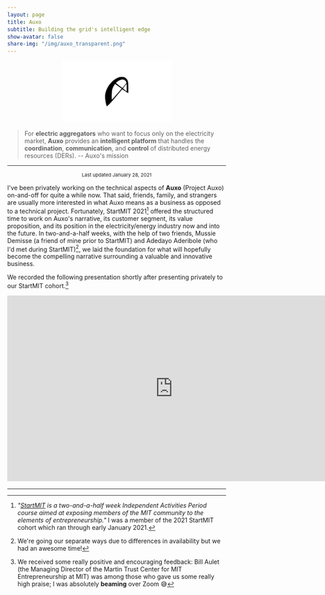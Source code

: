 ```yaml
---
layout: page
title: Auxo
subtitle: Building the grid's intelligent edge
show-avatar: false
share-img: "/img/auxo_transparent.png"
--- 
```


<center><img src="/img/auxo_transparent.png" width="50%" height="50%"/></center>

> For **electric aggregators** who want to focus only on the electricity market, **Auxo** provides an **intelligent platform** that handles the **coordination**, **communication**, and **control** of distributed energy resources (DERs). -- Auxo's mission

---
<center><p style="font-size:11px">Last updated January 28, 2021</p></center>

I've been privately working on the technical aspects of **Auxo** (Project Auxo) on-and-off for quite a while now. That said, friends, family, and strangers are usually more interested in what Auxo means as a business as opposed to a technical project. Fortunately, StartMIT 2021[^1] offered the structured time to work on Auxo's narrative, its customer segment, its value proposition, and its position in the electricity/energy industry now and into the future. In two-and-a-half weeks, with the help of two friends, Mussie Demisse (a friend of mine prior to StartMIT) and Adedayo Aderibole (who I'd met during StartMIT)[^2], we laid the foundation for what will hopefully become the compelling narrative surrounding a valuable and innovative business. 

We recorded the following presentation shortly after presenting privately to our StartMIT cohort.[^3]
 
<div align="center">
<iframe width="761" height="428" src="https://drive.google.com/file/d/1LArENnfKZ3v88TyY-7Fu_Syoa3SUPme6/preview" frameborder="0" allow="accelerometer; encrypted-media; gyroscope; picture-in-picture" allowfullscreen></iframe>
</div>

---

[^1]: *"[StartMIT](https://innovation.mit.edu/resource/startmit/) is a two-and-a-half week Independent Activities Period course aimed at exposing members of the MIT community to the elements of entrepreneurship."* I was a member of the 2021 StartMIT cohort which ran through early January 2021.

[^2]: We're going our separate ways due to differences in availability but we had an awesome time!

[^3]: We received some really positive and encouraging feedback: Bill Aulet (the Managing Director of the Martin Trust Center for MIT Entrepreneurship at MIT) was among those who gave us some really high praise; I was absolutely **beaming** over Zoom 😅